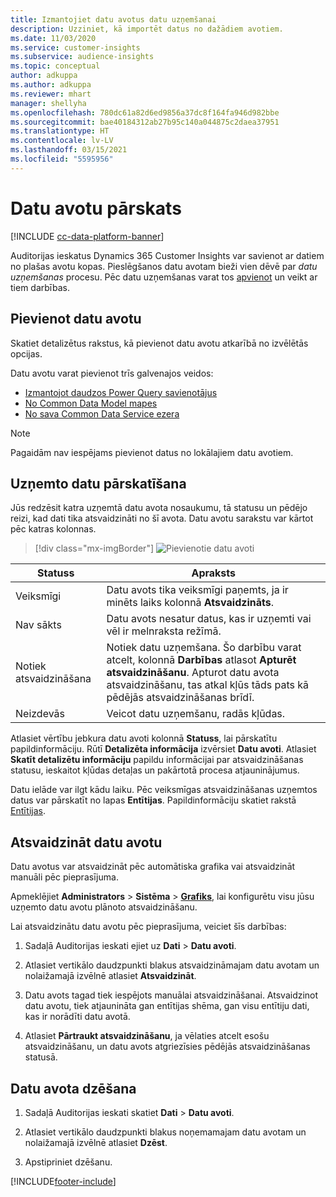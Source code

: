 ```yaml
---
title: Izmantojiet datu avotus datu uzņemšanai
description: Uzziniet, kā importēt datus no dažādiem avotiem.
ms.date: 11/03/2020
ms.service: customer-insights
ms.subservice: audience-insights
ms.topic: conceptual
author: adkuppa
ms.author: adkuppa
ms.reviewer: mhart
manager: shellyha
ms.openlocfilehash: 780dc61a82d6ed9856a37dc8f164fa946d982bbe
ms.sourcegitcommit: bae40184312ab27b95c140a044875c2daea37951
ms.translationtype: HT
ms.contentlocale: lv-LV
ms.lasthandoff: 03/15/2021
ms.locfileid: "5595956"
---
```

# <a name="data-sources-overview"></a>Datu avotu pārskats

[!INCLUDE [cc-data-platform-banner](../includes/cc-data-platform-banner.md)]

Auditorijas ieskatus Dynamics 365 Customer Insights var savienot ar datiem no plašas avotu kopas. Pieslēgšanos datu avotam bieži vien dēvē par *datu uzņemšanas* procesu. Pēc datu uzņemšanas varat tos [apvienot](data-unification.md) un veikt ar tiem darbības.

## <a name="add-a-data-source"></a>Pievienot datu avotu

Skatiet detalizētus rakstus, kā pievienot datu avotu atkarībā no izvēlētās opcijas.

Datu avotu varat pievienot trīs galvenajos veidos:

- [Izmantojot daudzos Power Query savienotājus](connect-power-query.md)
- [No Common Data Model mapes](connect-common-data-model.md)
- [No sava Common Data Service ezera](connect-common-data-service-lake.md)

> [!NOTE]
> Pagaidām nav iespējams pievienot datus no lokālajiem datu avotiem.

## <a name="review-ingested-data"></a>Uzņemto datu pārskatīšana

Jūs redzēsit katra uzņemtā datu avota nosaukumu, tā statusu un pēdējo reizi, kad dati tika atsvaidzināti no šī avota. Datu avotu sarakstu var kārtot pēc katras kolonnas.

> [!div class="mx-imgBorder"]
> ![Pievienotie datu avoti](media/configure-data-datasource-added.png "Pievienotie datu avoti")

|Statuss  |Apraksts  |
|---------|---------|
|Veiksmīgi   |Datu avots tika veiksmīgi paņemts, ja ir minēts laiks kolonnā **Atsvaidzināts**.
|Nav sākts   |Datu avots nesatur datus, kas ir uzņemti vai vēl ir melnraksta režīmā.         |
|Notiek atsvaidzināšana    |Notiek datu uzņemšana. Šo darbību varat atcelt, kolonnā **Darbības** atlasot **Apturēt atsvaidzināšanu**. Apturot datu avota atsvaidzināšanu, tas atkal kļūs tāds pats kā pēdējās atsvaidzināšanas brīdī.       |
|Neizdevās     |Veicot datu uzņemšanu, radās kļūdas.         |

Atlasiet vērtību jebkura datu avoti kolonnā **Statuss**, lai pārskatītu papildinformāciju. Rūtī **Detalizēta informācija** izvērsiet **Datu avoti**. Atlasiet **Skatīt detalizētu informāciju** papildu informācijai par atsvaidzināšanas statusu, ieskaitot kļūdas detaļas un pakārtotā procesa atjauninājumus.

Datu ielāde var ilgt kādu laiku. Pēc veiksmīgas atsvaidzināšanas uzņemtos datus var pārskatīt no lapas **Entītijas**. Papildinformāciju skatiet rakstā [Entītijas](entities.md).

## <a name="refresh-a-data-source"></a>Atsvaidzināt datu avotu

Datu avotus var atsvaidzināt pēc automātiska grafika vai atsvaidzināt manuāli pēc pieprasījuma. 

Apmeklējiet **Administrators** > **Sistēma** > [**Grafiks**](system.md#schedule-tab), lai konfigurētu visu jūsu uzņemto datu avotu plānoto atsvaidzināšanu.

Lai atsvaidzinātu datu avotu pēc pieprasījuma, veiciet šīs darbības:

1. Sadaļā Auditorijas ieskati ejiet uz **Dati** > **Datu avoti**.

2. Atlasiet vertikālo daudzpunkti blakus atsvaidzināmajam datu avotam un nolaižamajā izvēlnē atlasiet **Atsvaidzināt**.

3. Datu avots tagad tiek iespējots manuālai atsvaidzināšanai. Atsvaidzinot datu avotu, tiek atjaunināta gan entītijas shēma, gan visu entītiju dati, kas ir norādīti datu avotā.

4. Atlasiet **Pārtraukt atsvaidzināšanu**, ja vēlaties atcelt esošu atsvaidzināšanu, un datu avots atgriezīsies pēdējās atsvaidzināšanas statusā.

## <a name="delete-a-data-source"></a>Datu avota dzēšana

1. Sadaļā Auditorijas ieskati skatiet **Dati** > **Datu avoti**.

2. Atlasiet vertikālo daudzpunkti blakus noņemamajam datu avotam un nolaižamajā izvēlnē atlasiet **Dzēst**.

3. Apstipriniet dzēšanu.


[!INCLUDE[footer-include](../includes/footer-banner.md)]